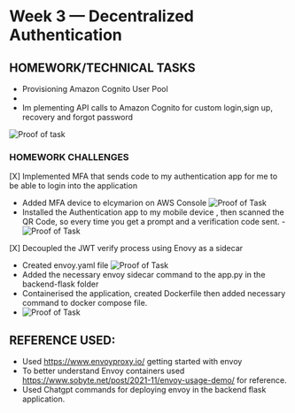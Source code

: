 # Week 3 — Decentralized Authentication

## HOMEWORK/TECHNICAL TASKS
- Provisioning Amazon Cognito User Pool
-
- Im plementing API calls to Amazon Cognito for custom login,sign up, recovery and forgot password

![Proof of task]()



### HOMEWORK CHALLENGES
[X] Implemented MFA that sends code to my authentication app for me to be able to login into the application
- Added MFA device to elcymarion on AWS Console
![Proof of Task]()
 - Installed the Authentication app to my mobile device , then scanned the QR Code, so every time you get a prompt and a verification code sent.
 -![Proof of Task]()

[X] Decoupled the JWT verify process using Enovy as a sidecar
- Created envoy.yaml file 
![Proof of Task]()
- Added the necessary envoy sidecar command to the app.py in the backend-flask folder
- Containerised the application, created Dockerfile then added necessary command to docker compose file.
- ![Proof of Task]()

## REFERENCE USED:
- Used  https://www.envoyproxy.io/ getting started with envoy
- To better understand Envoy containers used https://www.sobyte.net/post/2021-11/envoy-usage-demo/ for reference.
-  Used Chatgpt commands for deploying envoy in the backend flask application.


